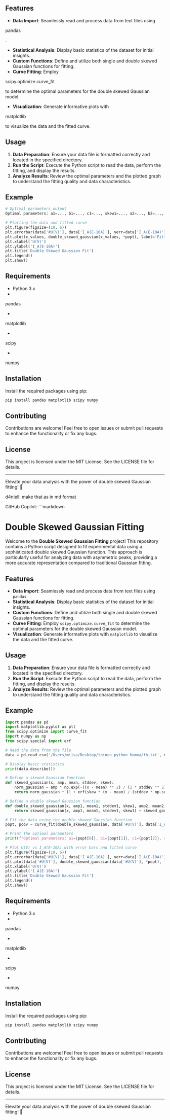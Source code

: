 ## Features

- **Data Import**: Seamlessly read and process data from text files using 

pandas

.
- **Statistical Analysis**: Display basic statistics of the dataset for initial insights.
- **Custom Functions**: Define and utilize both single and double skewed Gaussian functions for fitting.
- **Curve Fitting**: Employ 

scipy.optimize.curve_fit

 to determine the optimal parameters for the double skewed Gaussian model.
- **Visualization**: Generate informative plots with 

matplotlib

 to visualize the data and the fitted curve.

## Usage

1. **Data Preparation**: Ensure your data file is formatted correctly and located in the specified directory.
2. **Run the Script**: Execute the Python script to read the data, perform the fitting, and display the results.
3. **Analyze Results**: Review the optimal parameters and the plotted graph to understand the fitting quality and data characteristics.

## Example

```python
# Optimal parameters output
Optimal parameters: a1=..., b1=..., c1=..., skew1=..., a2=..., b2=..., c2=..., skew2=...

# Plotting the data and fitted curve
plt.figure(figsize=(10, 6))
plt.errorbar(data['#U(V)'], data['I_A(E-10A)'], yerr=data['I_A(E-10A)']*0.1, fmt='o', label='Data')
plt.plot(x_values, double_skewed_gaussian(x_values, *popt), label='Fitted Curve', color='red')
plt.xlabel('U(V)')
plt.ylabel('I_A(E-10A)')
plt.title('Double Skewed Gaussian Fit')
plt.legend()
plt.show()
```

## Requirements

- Python 3.x
- 

pandas


- 

matplotlib


- 

scipy


- 

numpy



## Installation

Install the required packages using pip:

```sh
pip install pandas matplotlib scipy numpy
```

## Contributing

Contributions are welcome! Feel free to open issues or submit pull requests to enhance the functionality or fix any bugs.

## License

This project is licensed under the MIT License. See the LICENSE file for details.

---

Elevate your data analysis with the power of double skewed Gaussian fitting! 🚀

d4niell: make that as in md format

GitHub Copilot: ```markdown
# Double Skewed Gaussian Fitting

Welcome to the **Double Skewed Gaussian Fitting** project! This repository contains a Python script designed to fit experimental data using a sophisticated double skewed Gaussian function. This approach is particularly useful for analyzing data with asymmetric peaks, providing a more accurate representation compared to traditional Gaussian fitting.

## Features

- **Data Import**: Seamlessly read and process data from text files using `pandas`.
- **Statistical Analysis**: Display basic statistics of the dataset for initial insights.
- **Custom Functions**: Define and utilize both single and double skewed Gaussian functions for fitting.
- **Curve Fitting**: Employ `scipy.optimize.curve_fit` to determine the optimal parameters for the double skewed Gaussian model.
- **Visualization**: Generate informative plots with `matplotlib` to visualize the data and the fitted curve.

## Usage

1. **Data Preparation**: Ensure your data file is formatted correctly and located in the specified directory.
2. **Run the Script**: Execute the Python script to read the data, perform the fitting, and display the results.
3. **Analyze Results**: Review the optimal parameters and the plotted graph to understand the fitting quality and data characteristics.

## Example

```python
import pandas as pd
import matplotlib.pyplot as plt
from scipy.optimize import curve_fit
import numpy as np
from scipy.special import erf

# Read the data from the file
data = pd.read_csv('/Users/miisa/Desktop/toinen python homma/fh.txt', delim_whitespace=True)

# Display basic statistics
print(data.describe())

# Define a skewed Gaussian function
def skewed_gaussian(x, amp, mean, stddev, skew):
    norm_gaussian = amp * np.exp(-((x - mean) ** 2) / (2 * stddev ** 2))
    return norm_gaussian * (1 + erf(skew * (x - mean) / (stddev * np.sqrt(2))))

# Define a double skewed Gaussian function
def double_skewed_gaussian(x, amp1, mean1, stddev1, skew1, amp2, mean2, stddev2, skew2):
    return skewed_gaussian(x, amp1, mean1, stddev1, skew1) + skewed_gaussian(x, amp2, mean2, stddev2, skew2)

# Fit the data using the double skewed Gaussian function
popt, pcov = curve_fit(double_skewed_gaussian, data['#U(V)'], data['I_A(E-10A)'], p0=[1, 10, 1, 0, 1, 5, 1, 0])

# Print the optimal parameters
print(f"Optimal parameters: a1={popt[0]}, b1={popt[1]}, c1={popt[2]}, skew1={popt[3]}, a2={popt[4]}, b2={popt[5]}, c2={popt[6]}, skew2={popt[7]}")

# Plot U(V) vs I_A(E-10A) with error bars and fitted curve
plt.figure(figsize=(10, 6))
plt.errorbar(data['#U(V)'], data['I_A(E-10A)'], yerr=data['I_A(E-10A)']*0.1, fmt='o', label='Data')
plt.plot(data['#U(V)'], double_skewed_gaussian(data['#U(V)'], *popt), label='Fitted Curve', color='red')
plt.xlabel('U(V)')
plt.ylabel('I_A(E-10A)')
plt.title('Double Skewed Gaussian Fit')
plt.legend()
plt.show()
```

## Requirements

- Python 3.x
- 

pandas


- 

matplotlib


- 

scipy


- 

numpy



## Installation

Install the required packages using pip:

```sh
pip install pandas matplotlib scipy numpy
```

## Contributing

Contributions are welcome! Feel free to open issues or submit pull requests to enhance the functionality or fix any bugs.

## License

This project is licensed under the MIT License. See the LICENSE file for details.

---

Elevate your data analysis with the power of double skewed Gaussian fitting! 🚀
```
